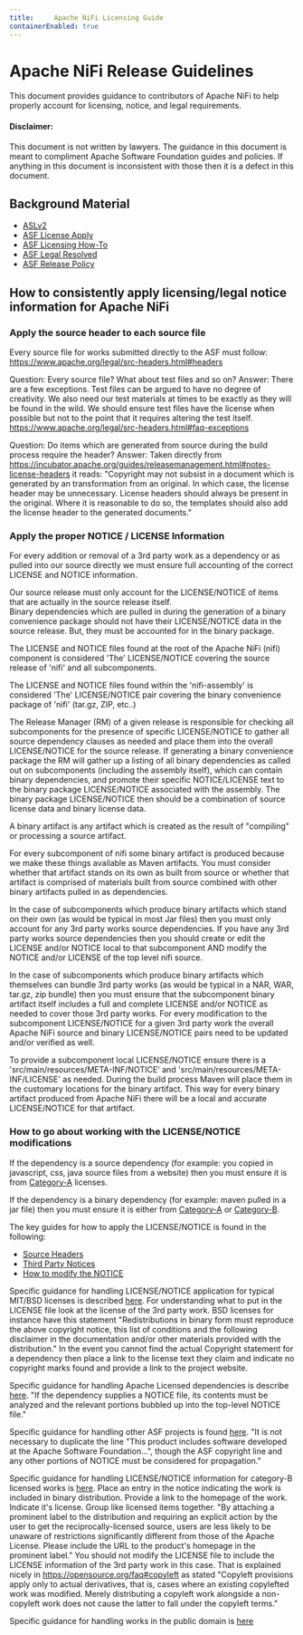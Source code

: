 ```yaml
---
title:     Apache NiFi Licensing Guide
containerEnabled: true
---
```


# Apache NiFi Release Guidelines

This document provides guidance to contributors of Apache NiFi to help properly account for licensing, notice, and legal requirements.

#### Disclaimer:

This document is not written by lawyers.  The guidance in this document is meant to compliment Apache Software Foundation guides and policies.  If anything in this document is inconsistent with those then it is a defect in this document.
  
## Background Material

- [ASLv2](https://www.apache.org/licenses/LICENSE-2.0)
- [ASF License Apply](https://www.apache.org/dev/apply-license.html)
- [ASF Licensing How-To](https://www.apache.org/dev/licensing-howto.html)
- [ASF Legal Resolved](https://www.apache.org/legal/resolved.html)
- [ASF Release Policy](https://www.apache.org/dev/release.html)

## How to consistently apply licensing/legal notice information for Apache NiFi

### Apply the source header to each source file

Every source file for works submitted directly to the ASF must follow: https://www.apache.org/legal/src-headers.html#headers

Question: Every source file? What about test files and so on?
Answer: There are a few exceptions.  Test files can be argued to have no degree of creativity.  We also need our test materials at times to be exactly as they will be found in the wild.  We should ensure test files have the license when possible but not to the point that it requires altering the test itself.
    https://www.apache.org/legal/src-headers.html#faq-exceptions
	
Question: Do items which are generated from source during the build process require the header?
Answer: Taken directly from https://incubator.apache.org/guides/releasemanagement.html#notes-license-headers it reads:
    "Copyright may not subsist in a document which is generated by an transformation from an original. In which case, the license header may be unnecessary. License headers should always be present in the original. Where it is reasonable to do so, the templates should also add the license header to the generated documents."

### Apply the proper NOTICE / LICENSE Information

For every addition or removal of a 3rd party work as a dependency or as pulled into our source directly we must ensure full
accounting of the correct LICENSE and NOTICE information.

Our source release must only account for the LICENSE/NOTICE of items that are actually in the source release itself.  
Binary dependencies which are pulled in during the generation of a binary convenience package should not have their 
LICENSE/NOTICE data in the source release.  But, they must be accounted for in the binary package.  

The LICENSE and NOTICE files found at the root of the Apache NiFi (nifi) component is considered 'The' LICENSE/NOTICE 
covering the source release of 'nifi' and all subcomponents.

The LICENSE and NOTICE files found within the 'nifi-assembly' is considered 'The' LICENSE/NOTICE pair covering the binary 
convenience package of 'nifi' (tar.gz, ZIP, etc..)
	
The Release Manager (RM) of a given release is responsible for checking all subcomponents for the presence of specific 
LICENSE/NOTICE to gather all source dependency clauses as needed and place them into the overall LICENSE/NOTICE for the
source release.  If generating a binary convenience package the RM will gather up a listing of all binary dependencies 
as called out on subcomponents (including the assembly itself), which can contain binary dependencies, and promote 
their specific NOTICE/LICENSE text to the binary package LICENSE/NOTICE associated with the assembly.  The binary package
LICENSE/NOTICE then should be a combination of source license data and binary license data.

A binary artifact is any artifact which is created as the result of "compiling" or processing a source artifact.
	
For every subcomponent of nifi some binary artifact is produced because we make these things available as Maven artifacts.  You must consider whether that artifact stands on its own as built from source or whether that artifact is comprised of materials built from source combined with other binary artifacts pulled in as dependencies.  
	
In the case of subcomponents which produce binary artifacts which stand on their own (as would be typical in most Jar 
files) then you must only account for any 3rd party works source dependencies.  If you have any 3rd party works source 
dependencies then you should create or edit the LICENSE and/or NOTICE local to that subcomponent AND modify the 
NOTICE and/or LICENSE of the top level nifi source.
	
In the case of subcomponents which produce binary artifacts which themselves can bundle 3rd party works (as would be 
typical in a NAR, WAR, tar.gz, zip bundle) then you must ensure that the subcomponent binary artifact itself includes 
a full and complete LICENSE and/or NOTICE as needed to cover those 3rd party works.  For every modification to the 
subcomponent LICENSE/NOTICE for a given 3rd party work the overall Apache NiFi source and binary LICENSE/NOTICE pairs 
need to be updated and/or verified as well.  

To provide a subcomponent local LICENSE/NOTICE ensure there is a 'src/main/resources/META-INF/NOTICE' and 
'src/main/resources/META-INF/LICENSE' as needed.  During the build process Maven will place them in the customary 
locations for the binary artifact.  This way for every binary artifact produced from Apache NiFi there will be a 
local and accurate LICENSE/NOTICE for that artifact.

### How to go about working with the LICENSE/NOTICE modifications

If the dependency is a source dependency (for example: you copied in javascript, css, java source files from a website) then you
 must ensure it is from [Category-A](https://www.apache.org/legal/resolved.html#category-a) licenses.
    
If the dependency is a binary dependency (for example: maven pulled in a jar file) then you must ensure it is either from 
[Category-A](https://www.apache.org/legal/resolved.html#category-a) or
[Category-B](https://www.apache.org/legal/resolved.html#category-b).

The key guides for how to apply the LICENSE/NOTICE is found in the following:

 - [Source Headers](https://www.apache.org/legal/src-headers.html#3party)
 - [Third Party Notices](https://www.apache.org/legal/resolved.html#required-third-party-notices.)
 - [How to modify the NOTICE](https://www.apache.org/dev/licensing-howto.html#mod-notice)

Specific guidance for handling LICENSE/NOTICE application for typical MIT/BSD licenses is 
described [here](https://www.apache.org/dev/licensing-howto.html#permissive-deps).  For understanding what to put in the
LICENSE file look at the license of the 3rd party work.  BSD licenses for instance have this statement "Redistributions 
in binary form must reproduce the above copyright notice, this list of conditions and the following disclaimer in the 
documentation and/or other materials provided with the distribution."  In the event you cannot find the actual 
Copyright statement for a dependency then place a link to the license text they claim and indicate no copyright marks 
found and provide a link to the project website.

Specific guidance for handling Apache Licensed dependencies is describe [here](https://www.apache.org/dev/licensing-howto.html#alv2-dep).
"If the dependency supplies a NOTICE file, its contents must be analyzed and the relevant portions bubbled up into the top-level NOTICE file."

Specific guidance for handling other ASF projects is found [here](https://www.apache.org/dev/licensing-howto.html#bundle-asf-product).
"It is not necessary to duplicate the line "This product includes software developed at the Apache Software 
Foundation...", though the ASF copyright line and any other portions of NOTICE must be considered for propagation."

Specific guidance for handling LICENSE/NOTICE information for category-B licensed works is [here](https://www.apache.org/legal/resolved.html#category-b).
Place an entry in the notice indicating the work is included in binary distribution.  Provide a link to the 
homepage of the work.  Indicate it's license.  Group like licensed items together. "By attaching a prominent label to 
the distribution and requiring an explicit action by the user to get the reciprocally-licensed source, users are less 
likely to be unaware of restrictions significantly different from those of the Apache License. Please include the URL 
to the product's homepage in the prominent label." You should not modify the LICENSE file to include the LICENSE 
information of the 3rd party work in this case.  That is explained nicely in https://opensource.org/faq#copyleft as
stated "Copyleft provisions apply only to actual derivatives, that is, cases where an existing copylefted work was 
modified. Merely distributing a copyleft work alongside a non-copyleft work does not cause the latter to fall under 
the copyleft terms."

Specific guidance for handling works in the public domain is [here](https://www.apache.org/legal/resolved.html#can-works-placed-in-the-public-domain-be-included-in-apache-products)

